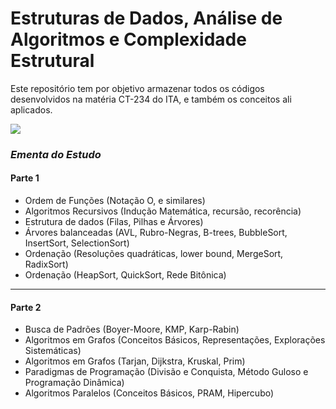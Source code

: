 # Estruturas de Dados, Análise de Algoritmos e Complexidade Estrutural

Este repositório tem por objetivo armazenar todos os códigos desenvolvidos na matéria CT-234 do ITA, e também os conceitos ali aplicados.

<img src="https://miro.medium.com/max/1400/0*ieLXy9BTq6Eobwlt.jpg" />

### *Ementa do Estudo*

#### Parte 1

* Ordem de Funções (Notação O, e similares)
* Algoritmos Recursivos (Indução Matemática, recursão, recorência)
* Estrutura de dados (Filas, Pilhas e Árvores)
* Árvores balanceadas (AVL, Rubro-Negras, B-trees, BubbleSort, InsertSort, SelectionSort)
* Ordenação (Resoluções quadráticas, lower bound, MergeSort, RadixSort)
* Ordenação (HeapSort, QuickSort, Rede Bitônica)
  
___

#### Parte 2

* Busca de Padrões (Boyer-Moore, KMP, Karp-Rabin)
* Algoritmos em Grafos (Conceitos Básicos, Representações, Explorações Sistemáticas)
* Algoritmos em Grafos (Tarjan, Dijkstra, Kruskal, Prim)
* Paradigmas de Programação (Divisão e Conquista, Método Guloso e Programação Dinâmica)
* Algoritmos Paralelos (Conceitos Básicos, PRAM, Hipercubo)
